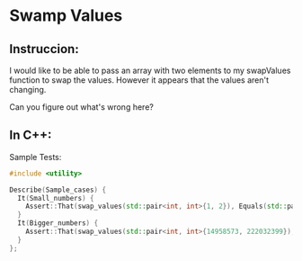 # Swamp Values
## Instruccion:

I would like to be able to pass an array with two elements to my swapValues function to swap the values. However it appears that the values aren't changing.

Can you figure out what's wrong here?

## In C++:

Sample Tests:
```cpp
#include <utility>

Describe(Sample_cases) {
  It(Small_numbers) {
    Assert::That(swap_values(std::pair<int, int>{1, 2}), Equals(std::pair<int, int>{2, 1}));
  }
  It(Bigger_numbers) {
    Assert::That(swap_values(std::pair<int, int>{14958573, 222032399}), Equals(std::pair<int, int>{222032399, 14958573}));
  }
};
```
